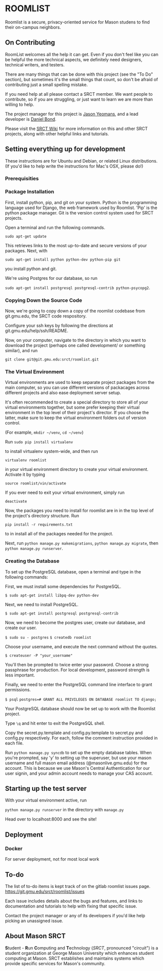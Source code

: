 # ROOMLIST

Roomlist is a secure, privacy-oriented service for Mason studens to find their on-campus neighbors.

## On Contributing

RoomList welcomes all the help it can get. Even if you don't feel like you can be helpful the more technical aspects, we definitely need designers, technical writers, and testers.

There are many things that can be done with this project (see the "To Do" section), but sometimes it's the small things that count, so don't be afraid of contributing just a small spelling mistake.

If you need help at all please contact a SRCT member. We want people to contribute, so if you are struggling, or just want to learn we are more than willing to help.

The project manager for this project is [Jason Yeomans](jyeoman2@gmu.edu), and a lead developer is [Daniel Bond](dbond2@gmu.edu).

Please visit the [SRCT Wiki](http://wiki.srct.gmu.edu/) for more information on this and other SRCT projects, along with other helpful links and tutorials.

## Setting everything up for development

These instructions are for Ubuntu and Debian, or related Linux distributions. (If you'd like to help write the instructions for Mac's OSX, please do!)

### Prerequisities

### Package Installation

First, install python, pip, and git on your system. Python is the programming language used for Django, the web framework used by Roomlist. 'Pip' is the python package manager. Git is the version control system used for SRCT projects.

Open a terminal and run the following commands.

`sudo apt-get update`

This retrieves links to the most up-to-date and secure versions of your packages. Next, with

`sudo apt-get install python python-dev python-pip git`

you install python and git.

We're using Postgres for our database, so run

`sudo apt-get install postgresql postgresql-contrib python-psycopg2`.

### Copying Down the Source Code

Now, we're going to copy down a copy of the roomlist codebase from git.gmu.edu, the SRCT code respository.

Configure your ssh keys by following the directions at git.gmu.edu/help/ssh/README.

Now, on your computer, navigate to the directory in which you want to download the project (perhaps one called development/ or something similar), and run

`git clone git@git.gmu.edu:srct/roomlist.git`

### The Virtual Environment

Virtual environments are used to keep separate project packages from the main computer, so you can use different versions of packacages across different projects and also ease deployment server setup.

It's often recommended to create a special directory to store all of your virtual environments together, but some prefer keeping their virtual environment in the top level of their project's director. If you choose the latter, make sure to keep the virtual environment folders out of version control.

(For example, `mkdir ~/venv`, `cd ~/venv`)

Run `sudo pip install virtualenv`

to install virtualenv system-wide, and then run

`virtualenv roomlist`

in your virtual environment directory to create your virtual environment. Activate it by typing

`source roomlist/vin/activate`

If you ever need to exit your virtual environment, simply run

`deactivate`

Now, the packages you need to install for roomlist are in in the top level of the project's directory structure. Run

`pip install -r requirements.txt`

to in install all of the packages needed for the project.

Next, run `python manage.py makemigrations`, `python manage.py migrate`, then `python manage.py runserver`.

### Creating the Database

To set up the PostgreSQL database, open a terminal and type in the following commands:

First, we must install some dependencies for PostgreSQL.

``$ sudo apt-get install libpq-dev python-dev``

Next, we need to install PostgreSQL.

``$ sudo apt-get install postgresql postgresql-contrib``

Now, we need to become the postgres user, create our database, and create our user.

``$ sudo su - postgres``
``$ createdb roomlist``

Choose your username, and execute the next command without the quotes.

``$ createuser -P "your_username"``

You'll then be prompted to twice enter your password. Choose a strong passphrase for production. For local development, password strength is less important.

Finally, we need to enter the PostgreSQL command line interface to grant permissions.

``$ psql``
``postgres=# GRANT ALL PRIVILEGES ON DATABASE roomlist TO django;``

Your PostgreSQL database should now be set up to work with the Roomlist project.

Type ``\q`` and hit enter to exit the PostgreSQL shell.

Copy the secret.py.template and config.py.template to secret.py and config.py respectively. For each, follow the comment instruction provided in each file.

Run `python manage.py syncdb` to set up the empty database tables. When you're prompted, say 'y' to setting up the superuser, but use your mason username and full mason email address (@masonlive.gmu.edu) for the account. This is because we use Mason's Central Authentication for our user signin, and your admin account needs to manage your CAS account.

## Starting up the test server

With your virtual environment active, run

`python manage.py runserver` in the directory with `manage.py`

Head over to localhost:8000 and see the site!

## Deployment

### Docker

For server deployment, not for most local work

## To-do

The list of to-do items is kept track of on the gitlab roomlist issues page. https://git.gmu.edu/srct/roomlist/issues

Each issue includes details about the bugs and features, and links to documentation and tutorials to help with fixing that specific issue.

Contact the project manager or any of its developers if you'd like help picking an unassigned issue.

## About Mason SRCT

**S**tudent - **R**un **C**omputing and **T**echnology (*SRCT*, pronounced "circuit") is a student organization at George Mason University which enhances student computing at Mason. SRCT establishes and maintains systems which provide specific services for Mason's community.

